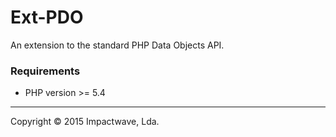 # Ext-PDO
An extension to the standard PHP Data Objects API.

### Requirements

- PHP version >= 5.4

---

Copyright &copy; 2015 Impactwave, Lda.

